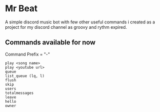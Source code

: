 # Mr Beat

A simple discord music bot with few other useful commands i created as a project for my discord channel as groovy and rythm expired.

## Commands available for now

Command Prefix = "-"
```
play <song name>
play <youtube url>
queue
list_queue (lq, l)
flush
skip
users
totalmessages
leave
hello
owner
```

